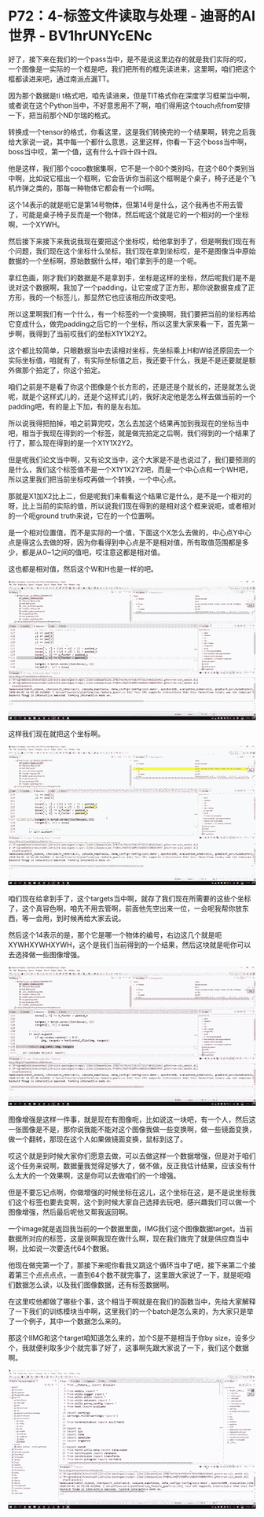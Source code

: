 # P72：4-标签文件读取与处理 - 迪哥的AI世界 - BV1hrUNYcENc

好了，接下来在我们的一个pass当中，是不是说这里边存的就是我们实际的哎，一个图像是一实际的一个框是吧，我们把所有的框先读进来，这里啊，咱们把这个框都读进来吧，通过南派点漏TT。

因为那个数据是ti t格式吧，咱先读进来，但是TIT格式你在深度学习框架当中啊，或者说在这个Python当中，不好意思用不了啊，咱们得用这个touch点from安排一下，把当前那个ND尔瑞的格式。

转换成一个tensor的格式，你看这里，这是我们转换完的一个结果啊，转完之后我给大家说一说，其中每一个都什么意思，这里这样，你看一下这个boss当中啊，boss当中哎，第一个值，这有什么十四十四十四。

他是这样，我们那个coco数据集啊，它不是一个80个类别吗，在这个80个类别当中啊，比如说它框出一个框啊，它会告诉你当前这个框啊是个桌子，椅子还是个飞机炸弹之类的，那每一种物体它都会有一个id啊。

这个14表示的就是呃它是第14号物体，但第14号是什么，这个我再也不用去管了，可能是桌子椅子反而是一个物体，然后呢这个就是它的一个相对的一个坐标啊，一个XYWH。

然后接下来接下来我说我现在要把这个坐标哎，给他拿到手了，但是啊我们现在有个问题，我们现在这个坐标什么坐标，我们现在拿到坐标哎，是不是图像当中原始数据的一个坐标啊，原始数据什么样，咱们拿到手的是一个呃。

拿红色画，刚才我们的数据是不是拿到手，坐标是这样的坐标，然后呢我们是不是说对这个数据啊，我加了一个padding，让它变成了正方形，那你说数据变成了正方形，我的一个标签儿，那显然它也应该相应所改变吧。

所以这里啊我们有一个什么，有一个标签的一个变换啊，我们要把当前的坐标再给它变成什么，做完padding之后它的一个坐标，所以这里大家来看一下，首先第一步啊，我得到了当前哎我们的坐标X1Y1X2Y2。

这个都比较简单，只眼数据当中去读相对坐标，先坐标乘上H和W给还原回去一个实际坐标值，咱就有了，有实际坐标值之后，我还要干什么，我是不是还要就是额外做那个拍定了，你这个拍定。

咱们之前是不是看了你这个图像是个长方形的，还是还是个就长的，还是就怎么说呢，就是个这样式儿的，还是个这样式儿的，我好决定他是怎么样去做当前的一个padding吧，有的是上下加，有的是左右加。

所以说我得把拍掉，咱之前算完哎，怎么去加这个结果再加到我现在的坐标当中吧，相当于我现在得到的一个标签，就是做完拍定之后啊，我们得到的一个结果了行了，那么现在得到的是一个X1Y1X2Y2。

但是呢我们论文当中啊，又有论文当中，这个大家是不是也说过了，我们要预测的是什么，我们这个标签值不是一个X1Y1X2Y2吧，而是一个中心点和一个WH吧，所以这里我们把当前坐标哎再做一个转换，一个中心点。

那就是X1加X2比上二，但是呢我们来看看这个结果它是什么，是不是一个相对的呀，比上当前的实际的值，所以说我们现在得到的是相对这个框来说呃，或者相对的一个呃ground truth来说，它在的一个位置啊。

是一个相对位置值，而不是实际的一个值，下面这个X怎么去做的，中心点Y中心点是得这么去做的呀，因为你看得到中心点是不是相对值，所有取值范围都是多少，都是从0~1之间的值吧，哎注意这都是相对值。

这也都是相对值，然后这个W和H也是一样的吧。

![](img/c2b9ab3c2930f11ac98c0d7475fe1a13_1.png)

这样我们现在就把这个坐标啊。

![](img/c2b9ab3c2930f11ac98c0d7475fe1a13_3.png)

咱们现在给拿到手了，这个targets当中啊，就存了我们现在所需要的这些个坐标了，这个真容色啊，咱先不用去管啊，前面他先空出来一位，一会呢我帮你放东西，等一会用，到时候再给大家去说。

然后这个14表示的是，那个它是哪一个物体的编号，右边这几个就是呃XYWHXYWHXYWH，这个是我们当前得到的一个结果，然后这块就是呃你可以去选择做一些图像增强。



![](img/c2b9ab3c2930f11ac98c0d7475fe1a13_5.png)

图像增强是这样一件事，就是现在有图像呃，比如说这一块吧，有一个人，然后这一张图像是不是，那你说我能不能对这个图像我做一些变换啊，做一些镜面变换，做一个翻转，那现在这个人如果做镜面变换，鼠标到这了。

哎这个就是到时候大家你们愿意去做，可以去做这样一个数据增强，但是对于咱们这个任务来说啊，数据量我觉得足够大了，做不做，反正我估计结果，应该没有什么太大的一个效果啊，这是你可以去做咱们的一个增强。

但是不要忘记点啊，你做增强的时候坐标在这儿，这个坐标在这，是不是说坐标我们这个标签也要去变啊，这个到时候大家自己选择去玩吧，感兴趣我们可以做一个图像增强，然后最后呢他又帮我返回啊。

一个image就是返回我当前的一个数据里面，IMG我们这个图像数据target，当前数据所对应的标签，这是说啊我现在做什么啊，现在我们做完了就是供应商当中啊，比如说一次要迭代64个数据。

他现在做完第一个了，那接下来呢你看我又跳这个循环当中了吧，接下来第二个接着第三个点点点点，一直到64个数不就完事了，这里跟大家说了一下，就是呃咱们数据怎么读，以及我们图像数据，还有标签数据啊。

在这里哎他都做了哪些个事，这个相当于啊就是在我们的函数当中，先给大家解释了一下我们的训练模块当中啊，这里我们的一个batch是怎么来的，为大家只是举了一个例子，其中一个数据怎么来的。

那这个IIMG和这个target咱知道怎么来的，加个S是不是相当于你by size，设多少个，我就便利取多少个就完事了好了，这事啊先跟大家说了一下，我们这个数据啊。



![](img/c2b9ab3c2930f11ac98c0d7475fe1a13_7.png)